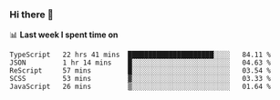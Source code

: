 ### Hi there 👋

<!--
**DBvc/DBvc** is a ✨ _special_ ✨ repository because its `README.md` (this file) appears on your GitHub profile.

Here are some ideas to get you started:

- 🔭 I’m currently working on ...
- 🌱 I’m currently learning ...
- 👯 I’m looking to collaborate on ...
- 🤔 I’m looking for help with ...
- 💬 Ask me about ...
- 📫 How to reach me: ...
- 😄 Pronouns: ...
- ⚡ Fun fact: ...
-->

📊 **Last week I spent time on**
<!--START_SECTION:waka-->
```text
TypeScript   22 hrs 41 mins  █████████████████████░░░░   84.11 % 
JSON         1 hr 14 mins    █░░░░░░░░░░░░░░░░░░░░░░░░   04.63 % 
ReScript     57 mins         █░░░░░░░░░░░░░░░░░░░░░░░░   03.54 % 
SCSS         53 mins         ▓░░░░░░░░░░░░░░░░░░░░░░░░   03.33 % 
JavaScript   26 mins         ▒░░░░░░░░░░░░░░░░░░░░░░░░   01.64 % 
```
<!--END_SECTION:waka-->
